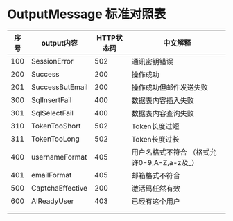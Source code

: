 # OutputMessage 标准对照表

| 序号  | output内容         | HTTP状态码 | 中文解释                         |
|-----|------------------|---------|------------------------------|
| 100 | SessionError     | 502     | 通讯密钥错误                       |
| 200 | Success          | 200     | 操作成功                         |
| 201 | SuccessButEmail  | 200     | 操作成功但邮件发送失败                  |
| 300 | SqlInsertFail    | 400     | 数据表内容插入失败                    |
| 301 | SqlSelectFail    | 400     | 数据表内容查询失败                    |
| 310 | TokenTooShort    | 502     | Token长度过短                    |
| 311 | TokenTooLong     | 502     | Token长度过长                    |
| 400 | usernameFormat   | 405     | 用户名格式不符合 （格式允许0-9,A-Z,a-z及_） |
| 401 | emailFormat      | 405     | 邮箱格式不符合                      |
| 500 | CaptchaEffective | 200     | 激活码任然有效                      |
| 600 | AlReadyUser      | 403     | 已经有这个用户                      |
|     |                  |         |                              |
|     |                  |         |                              |